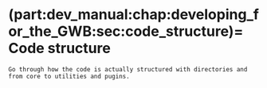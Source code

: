 (part:dev_manual:chap:developing_for_the_GWB:sec:code_structure)=
Code structure
==============

```{todo}
Go through how the code is actually structured with directories and from core to utilities and pugins.
```